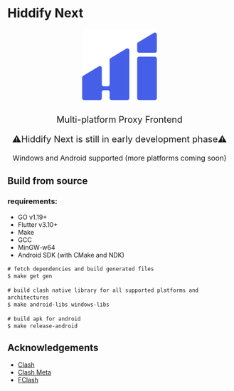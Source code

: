 # Hiddify Next

<p align="center"><img src="assets/images/logo.svg" width="168"/></p>

<p align="center" style="font-size: 20px">Multi-platform Proxy Frontend</p>
<p align="center" style="font-size: 20px">⚠️Hiddify Next is still in early development phase⚠️</p>
<p align="center" style="font-size: 16px">Windows and Android supported (more platforms coming soon)</p>

## Build from source

### requirements:
  - GO v1.19+
  - Flutter v3.10+
  - Make
  - GCC
  - MinGW-w64
  - Android SDK (with CMake and NDK)

  ```shell
  # fetch dependencies and build generated files
  $ make get gen

  # build clash native library for all supported platforms and architectures
  $ make android-libs windows-libs

  # build apk for android
  $ make release-android
  ```

## Acknowledgements
  - [Clash](https://github.com/Dreamacro/clash)
  - [Clash Meta](https://github.com/MetaCubeX/Clash.Meta)
  - [FClash](https://github.com/Fclash/Fclash)
